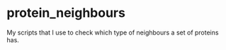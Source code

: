 # protein_neighbours
My scripts that I use to check which type of neighbours a set of proteins has.

